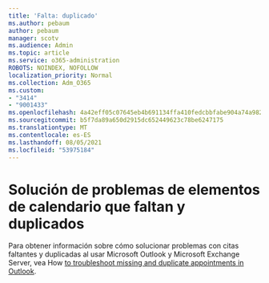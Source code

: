 ```yaml
---
title: 'Falta: duplicado'
ms.author: pebaum
author: pebaum
manager: scotv
ms.audience: Admin
ms.topic: article
ms.service: o365-administration
ROBOTS: NOINDEX, NOFOLLOW
localization_priority: Normal
ms.collection: Adm_O365
ms.custom:
- "3414"
- "9001433"
ms.openlocfilehash: 4a42eff05c07645eb4b691134ffa410fedcbbfabe904a74a9827fc4e1934d7a4
ms.sourcegitcommit: b5f7da89a650d2915dc652449623c78be6247175
ms.translationtype: MT
ms.contentlocale: es-ES
ms.lasthandoff: 08/05/2021
ms.locfileid: "53975184"
---
```

# <a name="troubleshooting-missing-and-duplicate-calendar-items"></a>Solución de problemas de elementos de calendario que faltan y duplicados

Para obtener información sobre cómo solucionar problemas con citas faltantes y duplicadas al usar Microsoft Outlook y Microsoft Exchange Server, vea How [to troubleshoot missing and duplicate appointments in Outlook](https://support.microsoft.com/help/890436/how-to-troubleshoot-missing-and-duplicate-appointments-in-outlook).